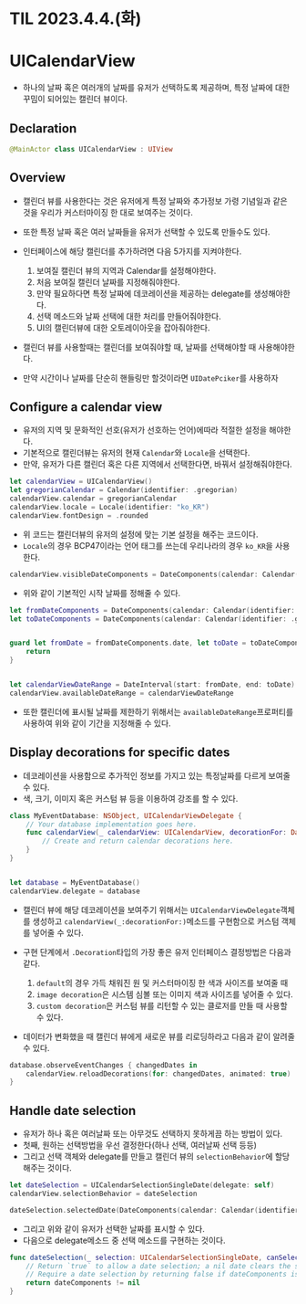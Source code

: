 # TIL 2023.4.4.(화)
# UICalendarView
* 하나의 날짜 혹은 여러개의 날짜를 유저가 선택하도록 제공하며, 특정 날짜에 대한 꾸밈이 되어있는 캘린더 뷰이다.

## Declaration
```swift
@MainActor class UICalendarView : UIView
```

## Overview
* 캘린더 뷰를 사용한다는 것은 유저에게 특정 날짜와 추가정보 가령 기념일과 같은 것을 우리가 커스터마이징 한 대로 보여주는 것이다.
* 또한 특정 날짜 혹은 여러 날짜들을 유저가 선택할 수 있도록 만들수도 있다.
* 인터페이스에 해당 캘린더를 추가하려면 다음 5가지를 지켜야한다.
	1. 보여질 캘린더 뷰의 지역과 Calendar를 설정해야한다.
	2. 처음 보여질 캘린더 날짜를 지정해줘야한다.
	3. 만약 필요하다면 특정 날짜에 데코레이션을 제공하는 delegate를 생성해야한다.
	4. 선택 메소드와 날짜 선택에 대한 처리를 만들어줘야한다.
	5. UI의 캘린더뷰에 대한 오토레이아웃을 잡아줘야한다.

* 캘린더 뷰를 사용할때는 캘린더를 보여줘야할 때, 날짜를 선택해야할 때 사용해야한다.
* 만약 시간이나 날짜를 단순히 핸들링만 할것이라면 `UIDatePciker`를 사용하자

## Configure a calendar view
* 유저의 지역 및 문화적인 선호(유저가 선호하는 언어)에따라 적절한 설정을 해야한다.
* 기본적으로 캘린더뷰는 유저의 현재 `Calendar`와 `Locale`을 선택한다.
* 만약, 유저가 다른 캘린더 혹은 다른 지역에서 선택한다면, 바꿔서 설정해줘야한다.

```swift
let calendarView = UICalendarView()
let gregorianCalendar = Calendar(identifier: .gregorian)
calendarView.calendar = gregorianCalendar
calendarView.locale = Locale(identifier: "ko_KR")
calendarView.fontDesign = .rounded
```

* 위 코드는 캘린더뷰의 유저의 설정에 맞는 기본 설정을 해주는 코드이다.
* `Locale`의 경우 BCP47이라는 언어 태그를 쓰는데 우리나라의 경우 `ko_KR`을 사용한다.

```swift
calendarView.visibleDateComponents = DateComponents(calendar: Calendar(identifier: .gregorian), year: 2022, month: 6, day: 6)
```

* 위와 같이 기본적인 시작 날짜를 정해줄 수 있다.

```swift
let fromDateComponents = DateComponents(calendar: Calendar(identifier: .gregorian), year: 2022, month: 1, day: 1)
let toDateComponents = DateComponents(calendar: Calendar(identifier: .gregorian), year: 2022, month: 12, day: 31)


guard let fromDate = fromDateComponents.date, let toDate = toDateComponents.date else {
    return
}


let calendarViewDateRange = DateInterval(start: fromDate, end: toDate)
calendarView.availableDateRange = calendarViewDateRange
```

* 또한 캘린더에 표시될 날짜를 제한하기 위해서는 `availableDateRange`프로퍼티를 사용하여 위와 같이 기간을 지정해줄 수 있다.

## Display decorations for specific dates
* 데코레이션을 사용함으로 추가적인 정보를 가지고 있는 특정날짜를 다르게 보여줄 수 있다.
* 색, 크기, 이미지 혹은 커스텀 뷰 등을 이용하여 강조를 할 수 있다.

```swift
class MyEventDatabase: NSObject, UICalendarViewDelegate {
    // Your database implementation goes here.
    func calendarView(_ calendarView: UICalendarView, decorationFor: DateComponents) -> UICalendarView.Decoration? {
        // Create and return calendar decorations here.
    }
}


let database = MyEventDatabase()
calendarView.delegate = database
```

* 캘린더 뷰에 해당 데코레이션을 보여주기 위해서는 `UICalendarViewDelegate`객체를 생성하고 `calendarView(_:decorationFor:)`메소드를 구현함으로 커스텀 객체를 넣어줄 수 있다.

* 구현 단계에서 `.Decoration`타입의 가장 좋은 유저 인터페이스 결정방법은 다음과 같다.
	1. `default`의 경우 가득 채워진 원 및 커스터마이징 한 색과 사이즈를 보여줄 때
	2. `image decoration`은 시스템 심볼 또는 이미지 색과 사이즈를 넣어줄 수 있다.
	3. `custom decoration`은 커스텀 뷰를 리턴할 수 있는 클로저를 만들 때 사용할 수 있다.

* 데이터가 변화했을 때 캘린더 뷰에게 새로운 뷰를 리로딩하라고 다음과 같이 알려줄 수 있다.

```swift
database.observeEventChanges { changedDates in 
    calendarView.reloadDecorations(for: changedDates, animated: true)
}
```

## Handle date selection
* 유저가 하나 혹은 여러날짜 또는 아무것도 선택하지 못하게끔 하는 방법이 있다.
* 첫째, 원하는 선택방법을 우선 결정한다(하나 선택, 여러날짜 선택 등등)
* 그리고 선택 객체와 delegate를 만들고 캘린더 뷰의 `selectionBehavior`에 할당해주는 것이다.

```swift
let dateSelection = UICalendarSelectionSingleDate(delegate: self)
calendarView.selectionBehavior = dateSelection
```

```swift
dateSelection.selectedDate(DateComponents(calendar: Calendar(identifier: .gregorian), year:2022, month: 6, day: 6))
```

* 그리고 위와 같이 유저가 선택한 날짜를 표시할 수 있다.
* 다음으로 delegate메소드 중 선택 메소드를 구현하는 것이다.

```swift
func dateSelection(_ selection: UICalendarSelectionSingleDate, canSelectDate dateComponents: DateComponents?) -> Bool {
    // Return `true` to allow a date selection; a nil date clears the selection.
    // Require a date selection by returning false if dateComponents is nil.
    return dateComponents != nil
}
```
